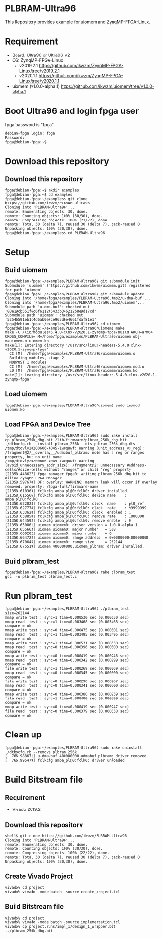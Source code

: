 PLBRAM-Ultra96
=======================================================================

This Repository provides example for uiomem and ZynqMP-FPGA-Linux.

# Requirement

 * Board: Ultra96 or Ultra96-V2
 * OS: ZynqMP-FPGA-Linux
   - v2019.2.1 https://github.com/ikwzm/ZynqMP-FPGA-Linux/tree/v2019.2.1
   - v2020.1.1 https://github.com/ikwzm/ZynqMP-FPGA-Linux/tree/v2020.1.1
 * uiomem (v1.0.0-alpha.1) https://github.com/ikwzm/uiomem/tree/v1.0.0-alpha.1

# Boot Ultra96 and login fpga user

fpga'password is "fpga".

```console
debian-fpga login: fpga
Password:
fpga@debian-fpga:~$
```

# Download this repository

## Download this repository

```console
fpga@debian-fpga:~$ mkdir examples
fpga@debian-fpga:~$ cd examples
fpga@debian-fpga:~/examples$ git clone https://github.com/ikwzm/PLBRAM-Ultra96
Cloning into 'PLBRAM-Ultra96'...
remote: Enumerating objects: 30, done.
remote: Counting objects: 100% (30/30), done.
remote: Compressing objects: 100% (22/22), done.
remote: Total 30 (delta 7), reused 30 (delta 7), pack-reused 0
Unpacking objects: 100% (30/30), done.
fpga@debian-fpga:~/examples$ cd PLBRAM-Ultra96
```

# Setup

## Build uiomem

```console
fpga@debian-fpga:~/examples/PLBRAM-Ultra96$ git submodule init
Submodule 'uiomem' (https://github.com/ikwzm/uiomem.git) registered for path 'uiomem'
fpga@debian-fpga:~/examples/PLBRAM-Ultra96$ git submodule update
Cloning into '/home/fpga/examples/PLBRAM-Ultra96.tmp2/u-dma-buf'...
Cloning into '/home/fpga/examples/PLBRAM-Ultra96.tmp2/uiomem'...
Submodule path 'u-dma-buf': checked out '80e19cb551f6c6f611245433b346212b8e9d17cd'
Submodule path 'uiomem': checked out '52546591eb1c4d6ab0e7ce965d6e4661fdaf81e1'
fpga@debian-fpga:~/examples/PLBRAM-Ultra96$ cd uiomem
fpga@debian-fpga:~/examples/PLBRAM-Ultra96/uiomem$ make
make -C /lib/modules/5.4.0-xlnx-v2020.1-zynqmp-fpga/build ARCH=arm64 CROSS_COMPILE= M=/home/fpga/examples/PLBRAM-Ultra96/uiomem obj-m=uiomem.o uiomem.ko
make[1]: Entering directory '/usr/src/linux-headers-5.4.0-xlnx-v2020.1-zynqmp-fpga'
  CC [M]  /home/fpga/examples/PLBRAM-Ultra96/uiomem/uiomem.o
  Building modules, stage 2.
  MODPOST 1 modules
  CC [M]  /home/fpga/examples/PLBRAM-Ultra96/uiomem/uiomem.mod.o
  LD [M]  /home/fpga/examples/PLBRAM-Ultra96/uiomem/uiomem.ko
make[1]: Leaving directory '/usr/src/linux-headers-5.4.0-xlnx-v2020.1-zynqmp-fpga'
```

## Load uiomem

```console
fpga@debian-fpga:~/examples/PLBRAM-Ultra96/uiomem$ sudo insmod uiomem.ko
```

## Load FPGA and Device Tree

```console
fpga@debian-fpga:~/examples/PLBRAM-Ultra96$ sudo rake install
cp plbram_256k_dbg.bit /lib/firmware/plbram_256k_dbg.bit
./dtbocfg.rb --install plbram_256k --dts plbram_256k_dbg.dts
/tmp/dtovly20200606-4045-1w0q8wf: Warning (unit_address_vs_reg): /fragment@2/__overlay__/udmabuf_plbram: node has a reg or ranges property, but no unit name
/tmp/dtovly20200606-4045-1w0q8wf: Warning (avoid_unnecessary_addr_size): /fragment@2: unnecessary #address-cells/#size-cells without "ranges" or child "reg" property
[21358.448627] fpga_manager fpga0: writing plbram_256k_dbg.bit to Xilinx ZynqMP FPGA Manager
[21358.597670] OF: overlay: WARNING: memory leak will occur if overlay removed, property: /fpga-full/firmware-name
[21358.610363] fclkcfg amba_pl@0:fclk0: driver installed.
[21358.615566] fclkcfg amba_pl@0:fclk0: device name    : amba_pl@0:fclk0
[21358.622028] fclkcfg amba_pl@0:fclk0: clock  name    : pl0_ref
[21358.627778] fclkcfg amba_pl@0:fclk0: clock  rate    : 99999999
[21358.633628] fclkcfg amba_pl@0:fclk0: clock  enabled : 1
[21358.638850] fclkcfg amba_pl@0:fclk0: remove rate    : 1000000
[21358.644592] fclkcfg amba_pl@0:fclk0: remove enable  : 0
[21358.650861] uiomem uiomem0: driver version = 1.0.0-alpha.1
[21358.655663] uiomem uiomem0: major number   = 508
[21358.660282] uiomem uiomem0: minor number   = 0
[21358.664722] uiomem uiomem0: range address  = 0x0000000400000000
[21358.670645] uiomem uiomem0: range size     = 262144
[21358.675519] uiomem 400000000.uiomem_plbram: driver installed.
```

## Build plbram_test

```console
fpga@debian-fpga:~/examples/PLBRAM-Ultra96$ rake plbram_test
gcc  -o plbram_test plbram_test.c
```

# Run plbram_test

```console
fpga@debian-fpga:~/examples/PLBRAM-Ultra96$ ./plbram_test
size=262144
mmap write test : sync=1 time=0.000530 sec (0.000530 sec)
mmap read  test : sync=1 time=0.003468 sec (0.003468 sec)
compare = ok
mmap write test : sync=0 time=0.000475 sec (0.000301 sec)
mmap read  test : sync=1 time=0.003495 sec (0.003495 sec)
compare = ok
mmap write test : sync=1 time=0.000531 sec (0.000530 sec)
mmap read  test : sync=0 time=0.000396 sec (0.000300 sec)
compare = ok
mmap write test : sync=0 time=0.000419 sec (0.000246 sec)
mmap read  test : sync=0 time=0.000342 sec (0.000299 sec)
compare = ok
file write test : sync=1 time=0.000269 sec (0.000269 sec)
mmap read  test : sync=0 time=0.000345 sec (0.000300 sec)
compare = ok
file write test : sync=0 time=0.000290 sec (0.000267 sec)
mmap read  test : sync=0 time=0.000341 sec (0.000300 sec)
compare = ok
mmap write test : sync=0 time=0.000380 sec (0.000239 sec)
file read  test : sync=1 time=0.000400 sec (0.000399 sec)
compare = ok
mmap write test : sync=0 time=0.000419 sec (0.000247 sec)
file read  test : sync=0 time=0.000379 sec (0.000338 sec)
compare = ok
```

# Clean up

```console
fpga@debian-fpga:~/examples/PLBRAM-Ultra96$ sudo rake uninstall
./dtbocfg.rb --remove plbram_256k
[  766.988671] u-dma-buf 400000000.udmabuf_plbram: driver removed.
[  766.995479] fclkcfg amba_pl@0:fclk0: driver unloaded
```

# Build Bitstream file

## Requirement

* Vivado 2019.2

## Download this repository

```console
shell$ git clone https://github.com/ikwzm/PLBRAM-Ultra96
Cloning into 'PLBRAM-Ultra96'...
remote: Enumerating objects: 30, done.
remote: Counting objects: 100% (30/30), done.
remote: Compressing objects: 100% (22/22), done.
remote: Total 30 (delta 7), reused 30 (delta 7), pack-reused 0
Unpacking objects: 100% (30/30), done.
```

## Create Vivado Project

```console
vivado% cd project
vivado% vivado -mode batch -source create_project.tcl
```

## Build Bitstream file

```console
vivado% cd project
vivado% vivado -mode batch -source implementation.tcl
vivado% cp project.runs/impl_1/design_1_wrapper.bit ../plbram_256k_dbg.bit
```

